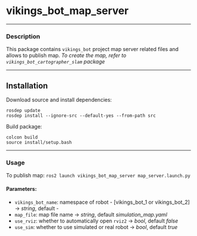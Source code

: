 # vikings_bot_map_server

<hr>

### Description
This package contains `vikings_bot` project map server related files and allows to publish map.
*To create the map, refer to `vikings_bot_cartographer_slam` package*

<hr>

## Installation

Download source and install dependencies:
```
rosdep update
rosdep install --ignore-src --default-yes --from-path src
```

Build package:
```
colcon build
source install/setup.bash
```

<hr>

### Usage

To publish map:
```ros2 launch vikings_bot_map_server map_server.launch.py```
#### Parameters:
- `vikings_bot_name`: namespace of robot - [vikings_bot_1 or vikings_bot_2] -> *string*, default *-*
- `map_file`: map file name -> *string*, default *simulation_map.yaml*
- `use_rviz`: whether to automatically open `rviz2` -> *bool*, default *false*
- `use_sim`: whether to use simulated or real robot -> *bool*, default *true*



